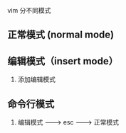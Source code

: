 vim 分不同模式

## 正常模式 (normal mode)

## 编辑模式（insert mode）

1. 添加编辑模式

## 命令行模式

1. 编辑模式 ---> esc ---> 正常模式


